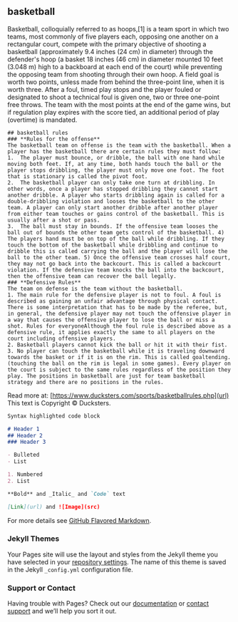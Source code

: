## **basketball**

Basketball, colloquially referred to as hoops,[1] is a team sport in which two teams, most commonly of five players each, opposing one another on a rectangular court, compete with the primary objective of shooting a basketball (approximately 9.4 inches (24 cm) in diameter) through the defender's hoop (a basket 18 inches (46 cm) in diameter mounted 10 feet (3.048 m) high to a backboard at each end of the court) while preventing the opposing team from shooting through their own hoop. 
A field goal is worth two points, unless made from behind the three-point line, when it is worth three. After a foul, timed play stops and the player fouled or designated to shoot a technical foul is given one, two or three one-point free throws.
 The team with the most points at the end of the game wins, but if regulation play expires with the score tied, an additional period of play (overtime) is mandated.
```
## basketball rules
### **Rules for the offense**
The basketball team on offense is the team with the basketball. When a player has the basketball there are certain rules they must follow: 
1.  The player must bounce, or dribble, the ball with one hand while moving both feet. If, at any time, both hands touch the ball or the player stops dribbling, the player must only move one foot. The foot that is stationary is called the pivot foot.
2.  The basketball player can only take one turn at dribbling. In other words, once a player has stopped dribbling they cannot start another dribble. A player who starts dribbling again is called for a double-dribbling violation and looses the basketball to the other team. A player can only start another dribble after another player from either team touches or gains control of the basketball. This is usually after a shot or pass.
3.  The ball must stay in bounds. If the offensive team looses the ball out of bounds the other team gets control of the basketball. 4) The players hand must be on top of the ball while dribbling. If they touch the bottom of the basketball while dribbling and continue to dribble this is called carrying the ball and the player will lose the ball to the other team. 5) Once the offensive team crosses half court, they may not go back into the backcourt. This is called a backcourt violation. If the defensive team knocks the ball into the backcourt, then the offensive team can recover the ball legally.
### **Defensive Rules**
The team on defense is the team without the basketball.
1. The main rule for the defensive player is not to foul. A foul is described as gaining an unfair advantage through physical contact. There is some interpretation that has to be made by the referee, but, in general, the defensive player may not touch the offensive player in a way that causes the offensive player to lose the ball or miss a shot. Rules for everyoneAlthough the foul rule is described above as a defensive rule, it applies exactly the same to all players on the court including offensive players.
2. Basketball players cannot kick the ball or hit it with their fist.
3. No player can touch the basketball while it is traveling downward towards the basket or if it is on the rim. This is called goaltending. (touching the ball on the rim is legal in some games). Every player on the court is subject to the same rules regardless of the position they play. The positions in basketball are just for team basketball strategy and there are no positions in the rules.
```
Read more at: [https://www.ducksters.com/sports/basketballrules.php](url)
This text is Copyright © Ducksters.



```markdown
Syntax highlighted code block

# Header 1
## Header 2
### Header 3

- Bulleted
- List

1. Numbered
2. List

**Bold** and _Italic_ and `Code` text

[Link](url) and ![Image](src)
```

For more details see [GitHub Flavored Markdown](https://guides.github.com/features/mastering-markdown/).

### Jekyll Themes

Your Pages site will use the layout and styles from the Jekyll theme you have selected in your [repository settings](https://github.com/Glen41/Glen-gepulla/settings). The name of this theme is saved in the Jekyll `_config.yml` configuration file.

### Support or Contact

Having trouble with Pages? Check out our [documentation](https://docs.github.com/categories/github-pages-basics/) or [contact support](https://github.com/contact) and we’ll help you sort it out.
